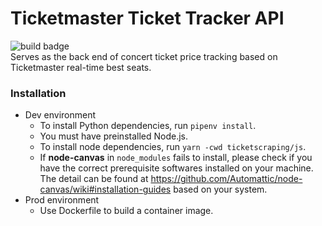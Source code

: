 # Ticketmaster Ticket Tracker API
![build badge](https://codebuild.us-east-2.amazonaws.com/badges?uuid=eyJlbmNyeXB0ZWREYXRhIjoiRm1sYWFwSjhaSDA1SWVOR2ZLZlcxc2FoVlp6UUNQQ2pjdDNQYnVobkFnblR4WmdDSWwzaXdTL1JFRy9SUmQxWThCYkR6YUdtR04vN3grZmdlSWFMV2hNPSIsIml2UGFyYW1ldGVyU3BlYyI6IlZUSTJ2bWwvYWZDWWZqdHEiLCJtYXRlcmlhbFNldFNlcmlhbCI6MX0%3D&branch=main)\
Serves as the back end of concert ticket price tracking based on Ticketmaster real-time best seats. 

### Installation
- Dev environment
  - To install Python dependencies, run `pipenv install`.
  - You must have preinstalled Node.js.
  - To install node dependencies, run `yarn -cwd ticketscraping/js`.
  - If __node-canvas__ in `node_modules` fails to install, please check if you have the correct prerequisite softwares installed on your machine. The detail can be found at https://github.com/Automattic/node-canvas/wiki#installation-guides based on your system.
- Prod environment
  - Use Dockerfile to build a container image.
